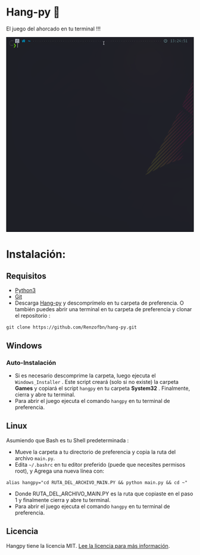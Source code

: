 # Hang-py 🐍

El juego del ahorcado en tu terminal !!!

![Preview Gif](https://raw.githubusercontent.com/Renzofbn/hang-py/main/preview.gif)

# Instalación:

## Requisitos

- [Python3](https://www.python.org/downloads/)
- [Git](https://git-scm.com/downloads)
- Descarga [Hang-py](https://github.com/Renzofbn/hang-py/archive/refs/heads/main.zip) y descomprímelo en tu carpeta de preferencia.
O también puedes abrir una terminal en tu carpeta de preferencia y clonar el repositorio :

```
git clone https://github.com/Renzofbn/hang-py.git
```
## Windows

### Auto-Instalación

* Si es necesario descomprime la carpeta, luego ejecuta el ``` Windows_Installer ``` . Este script creará (solo si no existe) la carpeta **Games** y copiará
el script ``` hangpy ``` en tu carpeta **System32** . Finalmente, cierra y abre tu terminal.
* Para abrir el juego ejecuta el comando ``` hangpy ``` en tu terminal de preferencia.

## Linux
Asumiendo que Bash es tu Shell predeterminada :
* Mueve la carpeta a tu directorio de preferencia y copia la ruta del archivo ``` main.py ```.
* Edita ``` ~/.bashrc ``` en tu editor preferido (puede que necesites permisos root), y Agrega una nueva línea con:
```
alias hangpy="cd RUTA_DEL_ARCHIVO_MAIN.PY && python main.py && cd ~"
```
* Donde RUTA_DEL_ARCHIVO_MAIN.PY es la ruta que copiaste en el paso 1 y finalmente cierra y abre tu terminal.
* Para abrir el juego ejecuta el comando ``` hangpy ``` en tu terminal de preferencia.

## Licencia

Hangpy tiene la licencia MIT. [Lee la licencia para más información](https://github.com/Renzofbn/hang-py/blob/main/LICENSE).
